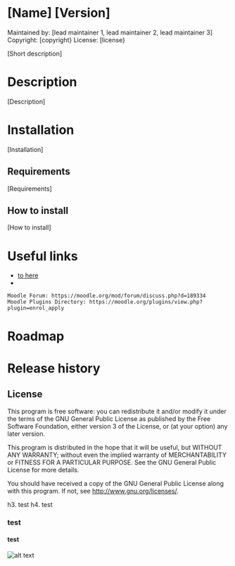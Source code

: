 [Name] [Version]
=======================
Maintained by: [lead maintainer 1, lead maintainer 2, lead maintainer 3]
Copyright: [copyright}
License: [license}

[Short description]


Description
===========
[Description]

Installation
============
[Installation]

Requirements
------------
[Requirements]

How to install
--------------
[How to install]

Useful links
============

* [to here](http://www.emeneo.com) 
* 

    Moodle Forum: https://moodle.org/mod/forum/discuss.php?d=189334
    Moodle Plugins Directory: https://moodle.org/plugins/view.php?plugin=enrol_apply


Roadmap
=======

Release history
===============

License
-------

This program is free software: you can redistribute it and/or modify it under the terms of the GNU General Public License as
published by the Free Software Foundation, either version 3 of the License, or (at your option) any later version.

This program is distributed in the hope that it will be useful, but WITHOUT ANY WARRANTY; without even the implied warranty of
MERCHANTABILITY or FITNESS FOR A PARTICULAR PURPOSE.  See the GNU General Public License for more details.

You should have received a copy of the GNU General Public License along with this program. If not, see
<http://www.gnu.org/licenses/>.

h3. test
h4. test
### test
#### test

![alt text](http://www.emeneo.com/images/logo.gif "Title")
